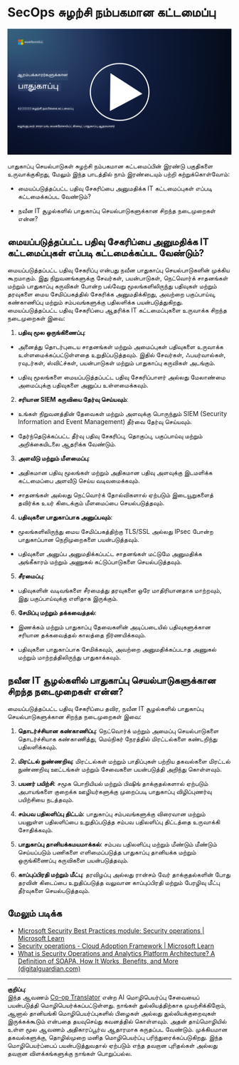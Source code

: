 <!--
CO_OP_TRANSLATOR_METADATA:
{
  "original_hash": "45bbdc114e70936816b0b3e7c40189cf",
  "translation_date": "2025-10-11T11:31:08+00:00",
  "source_file": "4.2 SecOps zero trust architecture.md",
  "language_code": "ta"
}
-->
# SecOps சுழற்சி நம்பகமான கட்டமைப்பு

[![வீடியோவை பார்க்க](../../translated_images/4-2_placeholder.20e2345a0848364aaf73ddda28f676a3d9980843c51a0050774b268037db079d.ta.png)](https://learn-video.azurefd.net/vod/player?id=8a2c36d9-8117-4576-ad5b-787667d13603)

பாதுகாப்பு செயல்பாடுகள் சுழற்சி நம்பகமான கட்டமைப்பின் இரண்டு பகுதிகளை உருவாக்குகிறது, மேலும் இந்த பாடத்தில் நாம் இரண்டையும் பற்றி கற்றுக்கொள்வோம்:

- மையப்படுத்தப்பட்ட பதிவு சேகரிப்பை அனுமதிக்க IT கட்டமைப்புகள் எப்படி கட்டமைக்கப்பட வேண்டும்?

- நவீன IT சூழல்களில் பாதுகாப்பு செயல்பாடுகளுக்கான சிறந்த நடைமுறைகள் என்ன?

## மையப்படுத்தப்பட்ட பதிவு சேகரிப்பை அனுமதிக்க IT கட்டமைப்புகள் எப்படி கட்டமைக்கப்பட வேண்டும்?

மையப்படுத்தப்பட்ட பதிவு சேகரிப்பு என்பது நவீன பாதுகாப்பு செயல்பாடுகளின் முக்கிய கூறமாகும். இது நிறுவனங்களுக்கு சேவர்கள், பயன்பாடுகள், நெட்வொர்க் சாதனங்கள் மற்றும் பாதுகாப்பு கருவிகள் போன்ற பல்வேறு மூலங்களிலிருந்து பதிவுகள் மற்றும் தரவுகளை மைய சேமிப்பகத்தில் சேகரிக்க அனுமதிக்கிறது, அவற்றை பகுப்பாய்வு, கண்காணிப்பு மற்றும் சம்பவங்களுக்கு பதிலளிக்க பயன்படுத்துகிறது. மையப்படுத்தப்பட்ட பதிவு சேகரிப்பை ஆதரிக்க IT கட்டமைப்புகளை உருவாக்க சிறந்த நடைமுறைகள் இவை:

1. **பதிவு மூல ஒருங்கிணைப்பு**:

- அனைத்து தொடர்புடைய சாதனங்கள் மற்றும் அமைப்புகள் பதிவுகளை உருவாக்க உள்ளமைக்கப்பட்டுள்ளதை உறுதிப்படுத்தவும். இதில் சேவர்கள், ஃபயர்வால்கள், ரவுடர்கள், ஸ்விட்ச்கள், பயன்பாடுகள் மற்றும் பாதுகாப்பு கருவிகள் அடங்கும்.

- பதிவு மூலங்களை மையப்படுத்தப்பட்ட பதிவு சேகரிப்பாளர் அல்லது மேலாண்மை அமைப்புக்கு பதிவுகளை அனுப்ப உள்ளமைக்கவும்.

2. **சரியான SIEM கருவியை தேர்வு செய்யவும்**:

- உங்கள் நிறுவனத்தின் தேவைகள் மற்றும் அளவுக்கு பொருந்தும் SIEM (Security Information and Event Management) தீர்வை தேர்வு செய்யவும்.

- தேர்ந்தெடுக்கப்பட்ட தீர்வு பதிவு சேகரிப்பு, தொகுப்பு, பகுப்பாய்வு மற்றும் அறிக்கையிடலை ஆதரிக்க வேண்டும்.

3. **அளவீடு மற்றும் மீளமைப்பு**:

- அதிகமான பதிவு மூலங்கள் மற்றும் அதிகமான பதிவு அளவுக்கு இடமளிக்க கட்டமைப்பை அளவீடு செய்ய வடிவமைக்கவும்.

- சாதனங்கள் அல்லது நெட்வொர்க் தோல்விகளால் ஏற்படும் இடையூறுகளைத் தவிர்க்க உயர் கிடைக்கும் மீளமைப்பை செயல்படுத்தவும்.

4. **பதிவுகளை பாதுகாப்பாக அனுப்பவும்**:

- மூலங்களிலிருந்து மைய சேமிப்பகத்திற்கு TLS/SSL அல்லது IPsec போன்ற பாதுகாப்பான நெறிமுறைகளை பயன்படுத்தவும்.

- பதிவுகளை அனுப்ப அனுமதிக்கப்பட்ட சாதனங்கள் மட்டுமே அனுமதிக்க அங்கீகாரம் மற்றும் அணுகல் கட்டுப்பாடுகளை செயல்படுத்தவும்.

5. **சீரமைப்பு**:

- பதிவுகளின் வடிவங்களை சீரமைத்து தரவுகளை ஒரே மாதிரியானதாக மாற்றவும், இது பகுப்பாய்வுக்கு எளிதாக இருக்கும்.

6. **சேமிப்பு மற்றும் தக்கவைத்தல்**:

- இணக்கம் மற்றும் பாதுகாப்பு தேவைகளின் அடிப்படையில் பதிவுகளுக்கான சரியான தக்கவைத்தல் காலத்தை நிர்ணயிக்கவும்.

- பதிவுகளை பாதுகாப்பாக சேமிக்கவும், அவற்றை அனுமதிக்கப்படாத அணுகல் மற்றும் மாற்றத்திலிருந்து பாதுகாக்கவும்.

## நவீன IT சூழல்களில் பாதுகாப்பு செயல்பாடுகளுக்கான சிறந்த நடைமுறைகள் என்ன?

மையப்படுத்தப்பட்ட பதிவு சேகரிப்பை தவிர, நவீன IT சூழல்களில் பாதுகாப்பு செயல்பாடுகளுக்கான சிறந்த நடைமுறைகள் இவை:

1. **தொடர்ச்சியான கண்காணிப்பு**: நெட்வொர்க் மற்றும் அமைப்பு செயல்பாடுகளை தொடர்ச்சியாக கண்காணித்து, மெய்நிகர் நேரத்தில் மிரட்டல்களை கண்டறிந்து பதிலளிக்கவும்.

2. **மிரட்டல் நுண்ணறிவு**: மிரட்டல்கள் மற்றும் பாதிப்புகள் பற்றிய தகவல்களை மிரட்டல் நுண்ணறிவு ஊட்டங்கள் மற்றும் சேவைகளை பயன்படுத்தி அறிந்து கொள்ளவும்.

3. **பயனர் பயிற்சி**: சமூக பொறியியல் மற்றும் பிஷிங் தாக்குதல்களால் ஏற்படும் அபாயங்களை குறைக்க ஊழியர்களுக்கு முறைப்படி பாதுகாப்பு விழிப்புணர்வு பயிற்சியை நடத்தவும்.

4. **சம்பவ பதிலளிப்பு திட்டம்**: பாதுகாப்பு சம்பவங்களுக்கு விரைவான மற்றும் பயனுள்ள பதிலளிப்பை உறுதிப்படுத்த சம்பவ பதிலளிப்பு திட்டத்தை உருவாக்கி சோதிக்கவும்.

5. **பாதுகாப்பு தானியக்கமயமாக்கல்**: சம்பவ பதிலளிப்பு மற்றும் மீண்டும் மீண்டும் செய்யப்படும் பணிகளை எளிமைப்படுத்த பாதுகாப்பு தானியக்க மற்றும் ஒருங்கிணைப்பு கருவிகளை பயன்படுத்தவும்.

6. **காப்புப்பிரதி மற்றும் மீட்பு**: தரவிழப்பு அல்லது ரான்சம் வேர் தாக்குதல்களின் போது தரவின் கிடைப்பை உறுதிப்படுத்த வலுவான காப்புப்பிரதி மற்றும் பேரழிவு மீட்பு தீர்வுகளை செயல்படுத்தவும்.

## மேலும் படிக்க

- [Microsoft Security Best Practices module: Security operations | Microsoft Learn](https://learn.microsoft.com/security/operations/security-operations-videos-and-decks?WT.mc_id=academic-96948-sayoung)
- [Security operations - Cloud Adoption Framework | Microsoft Learn](https://learn.microsoft.com/azure/cloud-adoption-framework/secure/security-operations?WT.mc_id=academic-96948-sayoung)
- [What is Security Operations and Analytics Platform Architecture? A Definition of SOAPA, How It Works, Benefits, and More (digitalguardian.com)](https://www.digitalguardian.com/blog/what-security-operations-and-analytics-platform-architecture-definition-soapa-how-it-works#:~:text=All%20in%20all%2C%20security%20operations%20and%20analytics%20platform,become%20more%20efficient%20and%20operative%20with%20your%20security.)

---

**குறிப்பு**:  
இந்த ஆவணம் [Co-op Translator](https://github.com/Azure/co-op-translator) என்ற AI மொழிபெயர்ப்பு சேவையைப் பயன்படுத்தி மொழிபெயர்க்கப்பட்டுள்ளது. நாங்கள் துல்லியத்திற்காக முயற்சிக்கிறோம், ஆனால் தானியங்கி மொழிபெயர்ப்புகளில் பிழைகள் அல்லது துல்லியக்குறைவுகள் இருக்கக்கூடும் என்பதை தயவுசெய்து கவனத்தில் கொள்ளவும். அதன் தாய்மொழியில் உள்ள மூல ஆவணம் அதிகாரப்பூர்வ ஆதாரமாக கருதப்பட வேண்டும். முக்கியமான தகவல்களுக்கு, தொழில்முறை மனித மொழிபெயர்ப்பு பரிந்துரைக்கப்படுகிறது. இந்த மொழிபெயர்ப்பைப் பயன்படுத்துவதால் ஏற்படும் எந்த தவறான புரிதல்கள் அல்லது தவறான விளக்கங்களுக்கு நாங்கள் பொறுப்பல்ல.